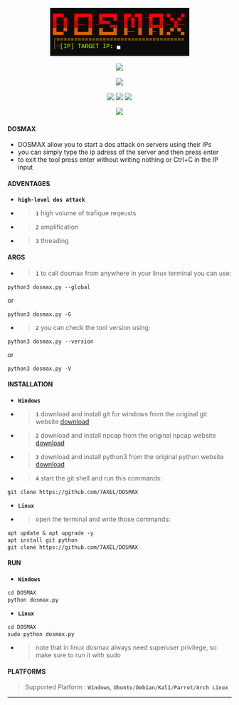 <!-- DOSMAX -->
<p align='center'>
  <img src="https://github.com/7AXEL/DOSMAX/blob/main/img/logo.png"></img>
</p>
<p align='center'>
    <img src="https://img.shields.io/badge/DOSMAX-bg?style=for-the-badge;"></img>
</p>
<p align="center">
  <img src="https://img.shields.io/badge/DOS ATTACK TOOL V2.0-orange?style=for-the-badge;"></img>
</p>
<p align='center'>
  <img src="https://img.shields.io/badge/Author-A.X.E.L-red?style=flat-square;"></img>
  <img src="https://img.shields.io/badge/Open Source-Yes-magenta?style=flat-square;"></img>
  <img src="https://img.shields.io/badge/Written In-PYTHON-cyan?style=flat-square;"></img>
</p>
<p align='center'>
    <img src="https://img.shields.io/badge/DISCLAIMER-purple?style=for-the-badge;"></img>

#### DOSMAX
- DOSMAX allow you to start a dos attack on servers using their IPs
- you can simply type the ip adress of the server and then press enter
- to exit the tool press enter without writing nothing or Ctrl+C in the IP input
#### ADVENTAGES
- **`high-level dos attack`**
- > **`1`** high volume of trafique reqeusts
- > **`2`** amplification
- > **`3`** threading
#### ARGS
- > **`1`** to call dosmax from anywhere in your linux terminal you can use:
```
python3 dosmax.py --global
```
or
```
python3 dosmax.py -G
```
- > **`2`** you can check the tool version using:
```
python3 dosmax.py --version
```
or
```
python3 dosmax.py -V
```
#### INSTALLATION
- **`Windows`**
- > **`1`** download and install git for windows from the original git website <a href='https://gitforwindows.org/'>download</a>
- > **`2`** download and install npcap from the original npcap website <a href='https://npcap.com/#download'>download</a>
- > **`3`** download and install python3 from the original python website <a href='https://python.org'>download</a>
- > **`4`** start the git shell and run this commands:
```
git clone https://github.com/7AXEL/DOSMAX
```
- **`Linux`**
- > open the terminal and write those commands:
```
apt update & apt upgrade -y
apt install git python
git clone https://github.com/7AXEL/DOSMAX
```
#### RUN
- **`Windows`**
```
cd DOSMAX
python dosmax.py
```
- **`Linux`**
```
cd DOSMAX
sudo python dosmax.py
```
- > note that in linux dosmax always need superuser privilege, so make sure to run it with sudo
#### PLATFORMS
> Supported Platform : **`Windows`**, **`Ubuntu/Debian/Kali/Parrot/Arch Linux`**<br>
<hr>
